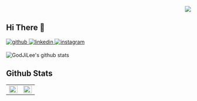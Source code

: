<div align="right">
<img src="https://komarev.com/ghpvc/?username=GodJiLee&&style=flat-square" align="right" />
</div>  
  

<br/>  

## Hi There 👋  

<a href="https://github.com/GodJiLee" target="_blank">
<img src=https://img.shields.io/badge/github-%2324292e.svg?&style=for-the-badge&logo=github&logoColor=white alt=github style="margin-bottom: 5px;" />
</a>
<a href="https://www.linkedin.com/in/jiwon-lee-878613171/" target="_blank">
<img src=https://img.shields.io/badge/linkedin-%231E77B5.svg?&style=for-the-badge&logo=linkedin&logoColor=white alt=linkedin style="margin-bottom: 5px;" />
</a>
<a href="https://www.instagram.com/jivvon.co.kr/" target="_blank">
<img src=https://img.shields.io/badge/instagram-%23000000.svg?&style=for-the-badge&logo=instagram&logoColor=white&color=dd2a7b alt=instagram style="margin-bottom: 5px;" />
</a>

![GodJiLee's github stats](https://github-readme-stats.vercel.app/api?username=GodJiLee&show_icons=true&hide_border=true) 


</div>

## Github Stats  
<table><tr><td valign="top" width="50%">

<img src="https://github-readme-stats.vercel.app/api?username=GodJiLee&show_icons=true&count_private=true&hide_border=true" align="left" style="width: 100%" />

</td><td valign="top" width="50%">

<img src="https://github-readme-stats.vercel.app/api?username=GodJiLee&show_icons=true&hide_border=true&layout=compact" align="left" style="width: 100%" />

</td></tr></table>  

<br/>  
